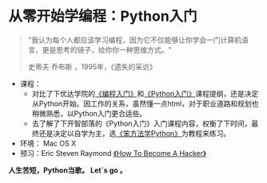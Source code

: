 # 从零开始学编程：Python入门



>"我认为每个人都应该学习编程，因为它不仅能够让你学会一门计算机语言，更是思考的镜子，给你你一种思维方式。"
>
>史蒂夫 乔布斯 ，1995年，《遗失的采访》





- 课程：
  - 对比了下优达学院的[《编程入门》](https://cn.udacity.com/course/intro-to-programming-nanodegree--nd000-cn-basic)和[《Python入门》]()课程提纲，还是决定从Python开始。因工作的关系，虽然懂一点html，对于职业道路和规划也稍微熟悉，以Python入门更合适些。
  - 去了解了下开智部落的《Python入门》入门课程内容，权衡了下时间，最终还是决定以自学为主，选[《笨方法学Python》](https://flyouting.gitbooks.io/learn-python-the-hard-way-cn/)为教程来练习。
- 环境： Mac OS X
- 预习：Eric Steven Raymond [《How To Become A Hacker》](http://translations.readthedocs.io/en/latest/hacker_howto.html)






**人生苦短，Python当歌。 Let`s go 。**



